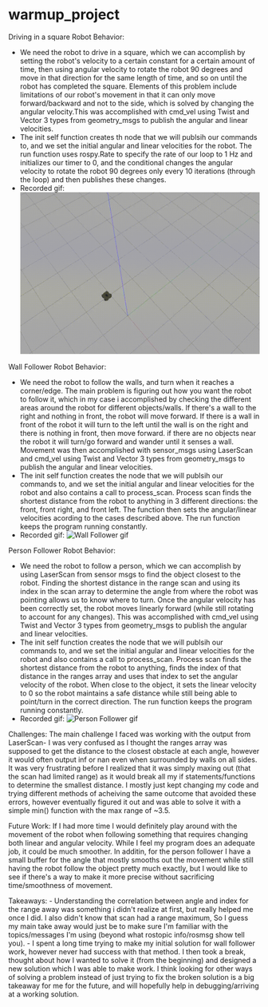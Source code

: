 # warmup_project

Driving in a square Robot Behavior:
- We need the robot to drive in a square, which we can accomplish by setting the robot's velocity to a certain constant for a certain amount of time, then using angular velocity to rotate the robot 90 degrees and move in that direction for the same length of time, and so on until the robot has completed the square. Elements of this problem include limitations of our robot's movement in that it can only move forward/backward and not to the side, which is solved by changing the angular velocity.This was accomplished with cmd_vel using Twist and Vector 3 types from geometry_msgs to publish the angular and linear velocities.
- The init self function creates th node that we will publsih our commands to, and we set the initial angular and linear velocities for the robot. The run function uses rospy.Rate to specify the rate of our loop to 1 Hz and initializes our timer to 0, and the conditional changes the angular velocity to rotate the robot 90 degrees only every 10 iterations (through the loop) and then publishes these changes.
- Recorded gif: ![Driving in a square gif](drive_square.gif)

Wall Follower Robot Behavior:
- We need the robot to follow the walls, and turn when it reaches a corner/edge. The main problem is figuring out how you want the robot to follow it, which in my case i accomplished by checking the different areas around the robot for different objects/walls. If there's a wall to the right and nothing in front, the robot will move forward. If there is a wall in front of the robot it will turn to the left until the wall is on the right and there is nothing in front, then move forward. if there are no objects near the robot it will turn/go forward and wander until it senses a wall. Movement was then accomplished with sensor_msgs using LaserScan and cmd_vel using Twist and Vector 3 types from geometry_msgs to publish the angular and linear velocities.
- The init self function creates the node that we will publsih our commands to, and we set the initial angular and linear velocities for the robot and also contains a call to process_scan. Process scan finds the shortest distance from the robot to anything in 3 different directions: the front, front right, and front left. The function then sets the angular/linear velocities acording to the cases described above. The run function keeps the program running constantly.
- Recorded gif: ![Wall Follower gif](wall_follower.gif)

Person Follower Robot Behavior:
- We need the robot to follow a person, which we can accomplish by using LaserScan from sensor msgs to find the object closest to the robot. Finding the shortest distance in the range scan and using its index in the scan array to determine the angle from where the robot was pointing allows us to know where to turn. Once the angular velocity has been correctly set, the robot moves linearly forward (while still rotating to account for any changes).  This was accomplished with cmd_vel using Twist and Vector 3 types from geometry_msgs to publish the angular and linear velocities.
- The init self function creates the node that we will publsih our commands to, and we set the initial angular and linear velocities for the robot and also contains a call to process_scan. Process scan finds the shortest distance from the robot to anything, finds the index of that distance in the ranges array and uses that index to set the angular velocity of the robot. When close to the object, it sets the linear velocity to 0 so the robot maintains a safe distance while still being able to point/turn in the correct direction. The run function keeps the program running constantly.
- Recorded gif: ![Person Follower gif](person_follower.gif)


Challenges:
    The main challenge I faced was working with the output from LaserScan- I  was very confused as I thought the ranges array was supposed to get the distance to the closest obstacle at each angle, however it would often output inf or nan even when surrounded by  walls on all sides. It was very frustrating before I realized that it was simply maxing out (that the scan had limited range) as it would break all my if statements/functions to determine the smallest distance. I mostly just kept changing my code and trying different methods of acheiving the same outcome that avoided these errors, however eventually figured it out and was able to solve it with a simple min() function with the max range of ~3.5.

Future Work:
    If I had more time I would definitely play around with the movement of the robot when following something that requires changing both linear and angular velocity. While I feel my program does an adequate job, it could be much smoother. In additin, for the person follower I have a small buffer for the angle that mostly smooths out the movement while still having the robot follow the object pretty much exactly, but I would like to see if there's a way to make it more precise without sacrificing time/smoothness of movement.

Takeaways:
    - Understanding the correlation between angle and index for the range away was something i didn't realize at first, but really helped me once I did. I also didn't know that scan had a range maximum, So I guess my main take away would just be to make sure I'm familiar with the topics/messages I'm using (beyond what rostopic info/rosmsg show tell you).
    - I spent a long time trying to make my initial solution for wall follower work, however never had success with that method. I then took a break, thought about how I wanted to solve it (from the beginning) and designed a new solution which I was able to make work. I think looking for other ways of solving a problem instead of just trying to fix the broken solution is a big takeaway for me for the future, and will hopefully help in debugging/arriving at a working solution.